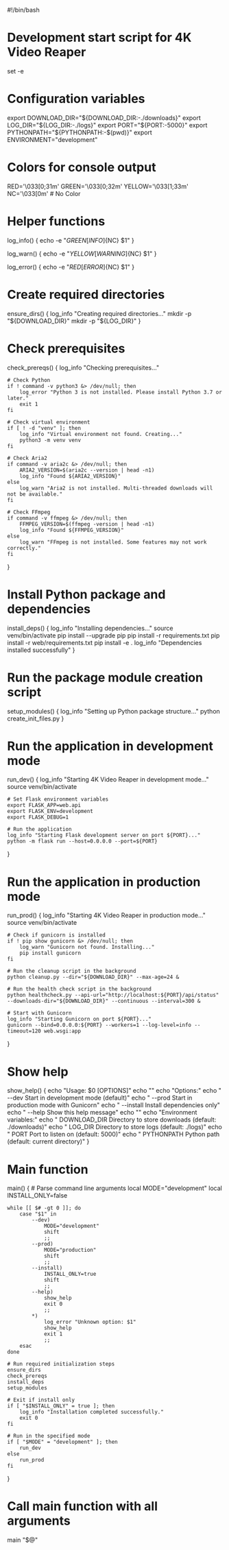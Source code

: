 #!/bin/bash
# Development start script for 4K Video Reaper

set -e

# Configuration variables
export DOWNLOAD_DIR="${DOWNLOAD_DIR:-./downloads}"
export LOG_DIR="${LOG_DIR:-./logs}"
export PORT="${PORT:-5000}"
export PYTHONPATH="${PYTHONPATH:-$(pwd)}"
export ENVIRONMENT="development"

# Colors for console output
RED='\033[0;31m'
GREEN='\033[0;32m'
YELLOW='\033[1;33m'
NC='\033[0m' # No Color

# Helper functions
log_info() {
    echo -e "${GREEN}[INFO]${NC} $1"
}

log_warn() {
    echo -e "${YELLOW}[WARNING]${NC} $1"
}

log_error() {
    echo -e "${RED}[ERROR]${NC} $1"
}

# Create required directories
ensure_dirs() {
    log_info "Creating required directories..."
    mkdir -p "${DOWNLOAD_DIR}"
    mkdir -p "${LOG_DIR}"
}

# Check prerequisites
check_prereqs() {
    log_info "Checking prerequisites..."
    
    # Check Python
    if ! command -v python3 &> /dev/null; then
        log_error "Python 3 is not installed. Please install Python 3.7 or later."
        exit 1
    fi
    
    # Check virtual environment
    if [ ! -d "venv" ]; then
        log_info "Virtual environment not found. Creating..."
        python3 -m venv venv
    fi
    
    # Check Aria2
    if command -v aria2c &> /dev/null; then
        ARIA2_VERSION=$(aria2c --version | head -n1)
        log_info "Found ${ARIA2_VERSION}"
    else
        log_warn "Aria2 is not installed. Multi-threaded downloads will not be available."
    fi
    
    # Check FFmpeg
    if command -v ffmpeg &> /dev/null; then
        FFMPEG_VERSION=$(ffmpeg -version | head -n1)
        log_info "Found ${FFMPEG_VERSION}"
    else
        log_warn "FFmpeg is not installed. Some features may not work correctly."
    fi
}

# Install Python package and dependencies
install_deps() {
    log_info "Installing dependencies..."
    source venv/bin/activate
    pip install --upgrade pip
    pip install -r requirements.txt
    pip install -r web/requirements.txt
    pip install -e .
    log_info "Dependencies installed successfully"
}

# Run the package module creation script
setup_modules() {
    log_info "Setting up Python package structure..."
    python create_init_files.py
}

# Run the application in development mode
run_dev() {
    log_info "Starting 4K Video Reaper in development mode..."
    source venv/bin/activate
    
    # Set Flask environment variables
    export FLASK_APP=web.api
    export FLASK_ENV=development
    export FLASK_DEBUG=1
    
    # Run the application
    log_info "Starting Flask development server on port ${PORT}..."
    python -m flask run --host=0.0.0.0 --port=${PORT}
}

# Run the application in production mode
run_prod() {
    log_info "Starting 4K Video Reaper in production mode..."
    source venv/bin/activate
    
    # Check if gunicorn is installed
    if ! pip show gunicorn &> /dev/null; then
        log_warn "Gunicorn not found. Installing..."
        pip install gunicorn
    fi
    
    # Run the cleanup script in the background
    python cleanup.py --dir="${DOWNLOAD_DIR}" --max-age=24 &
    
    # Run the health check script in the background
    python healthcheck.py --api-url="http://localhost:${PORT}/api/status" --downloads-dir="${DOWNLOAD_DIR}" --continuous --interval=300 &
    
    # Start with Gunicorn
    log_info "Starting Gunicorn on port ${PORT}..."
    gunicorn --bind=0.0.0.0:${PORT} --workers=1 --log-level=info --timeout=120 web.wsgi:app
}

# Show help
show_help() {
    echo "Usage: $0 [OPTIONS]"
    echo ""
    echo "Options:"
    echo "  --dev                Start in development mode (default)"
    echo "  --prod               Start in production mode with Gunicorn"
    echo "  --install            Install dependencies only"
    echo "  --help               Show this help message"
    echo ""
    echo "Environment variables:"
    echo "  DOWNLOAD_DIR         Directory to store downloads (default: ./downloads)"
    echo "  LOG_DIR              Directory to store logs (default: ./logs)"
    echo "  PORT                 Port to listen on (default: 5000)"
    echo "  PYTHONPATH           Python path (default: current directory)"
}

# Main function
main() {
    # Parse command line arguments
    local MODE="development"
    local INSTALL_ONLY=false
    
    while [[ $# -gt 0 ]]; do
        case "$1" in
            --dev)
                MODE="development"
                shift
                ;;
            --prod)
                MODE="production"
                shift
                ;;
            --install)
                INSTALL_ONLY=true
                shift
                ;;
            --help)
                show_help
                exit 0
                ;;
            *)
                log_error "Unknown option: $1"
                show_help
                exit 1
                ;;
        esac
    done
    
    # Run required initialization steps
    ensure_dirs
    check_prereqs
    install_deps
    setup_modules
    
    # Exit if install only
    if [ "$INSTALL_ONLY" = true ]; then
        log_info "Installation completed successfully."
        exit 0
    fi
    
    # Run in the specified mode
    if [ "$MODE" = "development" ]; then
        run_dev
    else
        run_prod
    fi
}

# Call main function with all arguments
main "$@"
